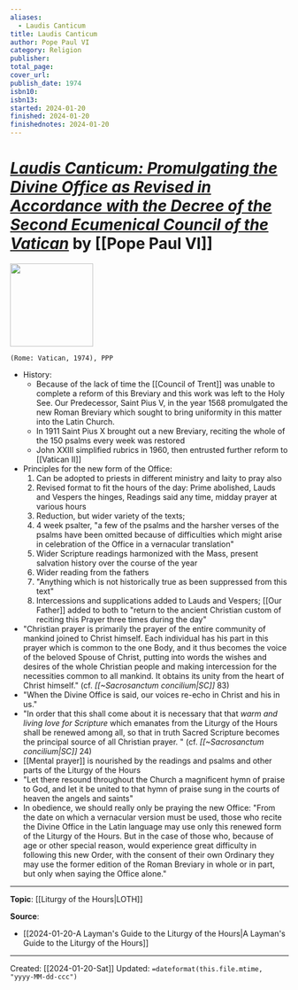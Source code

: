 ```yaml
---
aliases:
  - Laudis Canticum
title: Laudis Canticum
author: Pope Paul VI
category: Religion
publisher: 
total_page: 
cover_url: 
publish_date: 1974
isbn10: 
isbn13:
started: 2024-01-20
finished: 2024-01-20
finishednotes: 2024-01-20
---
```

# [*Laudis Canticum: Promulgating the Divine Office as Revised in Accordance with the Decree of the Second Ecumenical Council of the Vatican*](https://www.liturgyoffice.org.uk/Resources/Rites/Laudis_canticum.pdf) by [[Pope Paul VI]]

<img src="" width=150>

`(Rome: Vatican, 1974), PPP`

- History:
	- Because of the lack of time the [[Council of Trent]] was unable to complete a reform of this Breviary and this work was left to the Holy See. Our Predecessor, Saint Pius V, in the year 1568 promulgated the new Roman Breviary which sought to bring uniformity in this matter into the Latin Church. 
	- In 1911 Saint Pius X brought out a new Breviary, reciting the whole of the 150 psalms every week was restored
	- John XXIII simplified rubrics in 1960, then entrusted further reform to [[Vatican II]]
- Principles for the new form of the Office: 
	1. Can be adopted to priests in different ministry and laity to pray also 
	2. Revised format to fit the hours of the day: Prime abolished, Lauds and Vespers the hinges, Readings said any time, midday prayer at various hours 
	3. Reduction, but wider variety of the texts; 
	4. 4 week psalter, "a few of the psalms and the harsher verses of the psalms have been omitted because of difficulties which might arise in celebration of the Office in a vernacular translation"
	5. Wider Scripture readings harmonized with the Mass, present salvation history over the course of the year 
	6. Wider reading from the fathers 
	7. "Anything which is not historically true as been suppressed from this text"
	8. Intercessions and supplications added to Lauds and Vespers; [[Our Father]] added to both to "return to the ancient Christian custom of reciting this Prayer three times during the day"
- "Christian prayer is primarily the prayer of the entire community of mankind joined to Christ himself. Each individual has his part in this prayer which is common to the one Body, and it thus becomes the voice of the beloved Spouse of Christ, putting into words the wishes and desires of the whole Christian people and making intercession for the necessities common to all mankind. It obtains its unity from the heart of Christ himself." (cf. *[[~Sacrosanctum concilium|SC]]* 83)
- "When the Divine Office is said, our voices re-echo in Christ and his in us." 
- "In order that this shall come about it is necessary that that *warm and living love for Scripture* which emanates from the Liturgy of the Hours shall be renewed among all, so that in truth Sacred Scripture becomes the principal source of all Christian prayer. " (cf. *[[~Sacrosanctum concilium|SC]]* 24)
- [[Mental prayer]] is nourished by the readings and psalms and other parts of the Liturgy of the Hours
- "Let there resound throughout the Church a magnificent hymn of praise to God, and let it be united to that hymn of praise sung in the courts of heaven the angels and saints"
- In obedience, we should really only be praying the new Office: "From the date on which a vernacular version must be used, those who recite the Divine Office in the Latin language may use only this renewed form of the Liturgy of the Hours. But in the case of those who, because of age or other special reason, would experience great difficulty in following this new Order, with the consent of their own Ordinary they may use the former edition of the Roman Breviary in whole or in part, but only when saying the Office alone."

--- 
**Topic**: [[Liturgy of the Hours|LOTH]]

**Source**: 
- [[2024-01-20-A Layman's Guide to the Liturgy of the Hours|A Layman's Guide to the Liturgy of the Hours]]

---
Created: [[2024-01-20-Sat]]
Updated: `=dateformat(this.file.mtime, "yyyy-MM-dd-ccc")`
